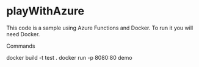 # playWithAzure
This code is a sample using Azure Functions and Docker. To run it you will need Docker.

Commands

docker build -t test .
docker run -p 8080:80 demo
